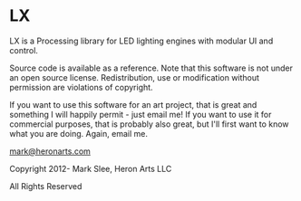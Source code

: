 LX
==

LX is a Processing library for LED lighting engines with modular UI and control.

Source code is available as a reference. Note that this software is not under an open source license. Redistribution, use or modification without permission are violations of copyright.

If you want to use this software for an art project, that is great and something I will happily permit - just email me! If you want to use it for commercial purposes, that is probably also great, but I'll first want to know what you are doing. Again, email me.

mark@heronarts.com

Copyright 2012- Mark Slee, Heron Arts LLC

All Rights Reserved
